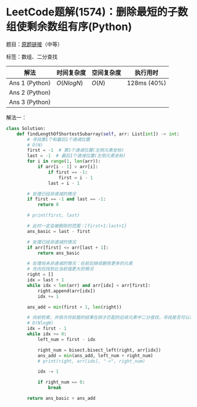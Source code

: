 # LeetCode题解(1574)：删除最短的子数组使剩余数组有序(Python)

题目：[原题链接](https://leetcode-cn.com/problems/shortest-subarray-to-be-removed-to-make-array-sorted/)（中等）

标签：数组、二分查找

| 解法           | 时间复杂度 | 空间复杂度 | 执行用时    |
| -------------- | ---------- | ---------- | ----------- |
| Ans 1 (Python) | $O(NlogN)$ | $O(N)$     | 128ms (40%) |
| Ans 2 (Python) |            |            |             |
| Ans 3 (Python) |            |            |             |

解法一：

```python
class Solution:
    def findLengthOfShortestSubarray(self, arr: List[int]) -> int:
        # 寻找第1个和最后1个递减位置
        # O(N)
        first = -1  # 第1个递减位置(左侧元素坐标)
        last = -1  # 最后1个递减位置(左侧元素坐标)
        for i in range(1, len(arr)):
            if arr[i - 1] > arr[i]:
                if first == -1:
                    first = i - 1
                last = i - 1

        # 处理已经非递减的情况
        if first == -1 and last == -1:
            return 0

        # print(first, last)

        # 此时一定会被删除的范围：[first+1:last+1]
        ans_basic = last - first

        # 处理已经非递减的情况
        if arr[first] <= arr[last + 1]:
            return ans_basic

        # 处理尚未非递减的情况：在前后继续删除更多的元素
        # 先向后找到比当前值更大的情况
        right = []
        idx = last + 1
        while idx < len(arr) and arr[idx] < arr[first]:
            right.append(arr[idx])
            idx += 1

        ans_add = min(first + 1, len(right))

        # 向前检索，并依次将前面的结果在刚才匹配的后续元素中二分查找，寻找是否可以减少更少的元素
        # O(NlogN)
        idx = first - 1
        while idx >= 0:
            left_num = first - idx

            right_num = bisect.bisect_left(right, arr[idx])
            ans_add = min(ans_add, left_num + right_num)
            # print(right, arr[idx], "->", right_num)

            idx -= 1

            if right_num == 0:
                break

        return ans_basic + ans_add
```